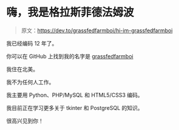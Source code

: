 # 嗨，我是格拉斯菲德法姆波

> 原文：<https://dev.to/grassfedfarmboi/hi-im-grassfedfarmboi>

我已经编码 12 年了。

你可以在 GitHub 上找到我的名字是 [grassfedfarmboi](https://github.com/grassfedfarmboi)

我住在北美。

我不为任何人工作。

我主要用 Python、PHP/MySQL 和 HTML5/CSS3 编码。

我目前正在学习更多关于 tkinter 和 PostgreSQL 的知识。

很高兴见到你！